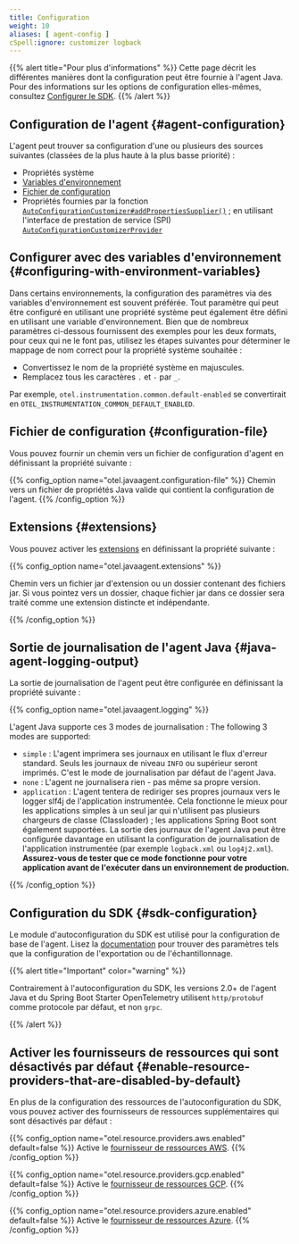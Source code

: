 ```yaml
---
title: Configuration
weight: 10
aliases: [ agent-config ]
cSpell:ignore: customizer logback
---
```


{{% alert title="Pour plus d'informations" %}} Cette page décrit les différentes
manières dont la configuration peut être fournie à l'agent Java. Pour des
informations sur les options de configuration elles-mêmes, consultez
[Configurer le SDK](/docs/languages/java/configuration). {{% /alert %}}

## Configuration de l'agent {#agent-configuration}

L'agent peut trouver sa configuration d'une ou plusieurs des sources suivantes
(classées de la plus haute à la plus basse priorité) :

- Propriétés système
- [Variables d'environnement](#configuring-with-environment-variables)
- [Fichier de configuration](#configuration-file)
- Propriétés fournies par la fonction
  [`AutoConfigurationCustomizer#addPropertiesSupplier()`](https://github.com/open-telemetry/opentelemetry-java/blob/f92e02e4caffab0d964c02a32fe305d6d6ba372e/sdk-extensions/autoconfigure-spi/src/main/java/io/opentelemetry/sdk/autoconfigure/spi/AutoConfigurationCustomizer.java#L73)
  ; en utilisant l'interface de prestation de service (SPI)
  [`AutoConfigurationCustomizerProvider`](https://github.com/open-telemetry/opentelemetry-java/blob/main/sdk-extensions/autoconfigure-spi/src/main/java/io/opentelemetry/sdk/autoconfigure/spi/AutoConfigurationCustomizerProvider.java)

## Configurer avec des variables d'environnement {#configuring-with-environment-variables}

Dans certains environnements, la configuration des paramètres via des variables
d'environnement est souvent préférée. Tout paramètre qui peut être configuré en
utilisant une propriété système peut également être défini en utilisant une
variable d'environnement. Bien que de nombreux paramètres ci-dessous fournissent
des exemples pour les deux formats, pour ceux qui ne le font pas, utilisez les
étapes suivantes pour déterminer le mappage de nom correct pour la propriété
système souhaitée :

- Convertissez le nom de la propriété système en majuscules.
- Remplacez tous les caractères `.` et `-` par `_`.

Par exemple, `otel.instrumentation.common.default-enabled` se convertirait en
`OTEL_INSTRUMENTATION_COMMON_DEFAULT_ENABLED`.

## Fichier de configuration {#configuration-file}

Vous pouvez fournir un chemin vers un fichier de configuration d'agent en
définissant la propriété suivante :

{{% config_option name="otel.javaagent.configuration-file" %}} Chemin vers un
fichier de propriétés Java valide qui contient la configuration de l'agent.
{{% /config_option %}}

## Extensions {#extensions}

Vous pouvez activer les [extensions][] en définissant la propriété suivante :

{{% config_option name="otel.javaagent.extensions" %}}

Chemin vers un fichier jar d'extension ou un dossier contenant des fichiers jar. Si vous pointez vers un dossier, chaque fichier jar dans ce dossier sera traité
comme une extension distincte et indépendante.

{{% /config_option %}}

## Sortie de journalisation de l'agent Java {#java-agent-logging-output}

La sortie de journalisation de l'agent peut être configurée en définissant la
propriété suivante :

{{% config_option name="otel.javaagent.logging" %}}

L'agent Java supporte ces 3 modes de journalisation : The following 3 modes are supported:

- `simple` : L'agent imprimera ses journaux en utilisant le flux d'erreur
  standard.
  Seuls les journaux de niveau `INFO` ou supérieur seront imprimés. C'est le mode de journalisation par défaut de l'agent Java.
- `none` : L'agent ne journalisera rien - pas même sa propre version.
- `application` : L'agent tentera de rediriger ses propres journaux vers le
  logger slf4j de l'application instrumentée. Cela fonctionne le mieux pour les
  applications simples à un seul jar qui n'utilisent pas plusieurs chargeurs de
  classe (Classloader) ; les applications Spring Boot sont également supportées. La sortie des journaux de l'agent Java peut être configurée davantage en
  utilisant la configuration de journalisation de l'application instrumentée
  (par exemple `logback.xml` ou `log4j2.xml`). **Assurez-vous de tester que ce
  mode fonctionne pour votre application avant de l'exécuter dans un
  environnement de production.**

{{% /config_option %}}

## Configuration du SDK {#sdk-configuration}

Le module d'autoconfiguration du SDK est utilisé pour la configuration de base
de l'agent.
Lisez la [documentation](/docs/languages/java/configuration) pour
trouver des paramètres tels que la configuration de l'exportation ou de
l'échantillonnage.

{{% alert title="Important" color="warning" %}}

Contrairement à l'autoconfiguration du SDK, les versions 2.0+ de l'agent Java et
du Spring Boot Starter OpenTelemetry utilisent `http/protobuf` comme protocole
par défaut, et non `grpc`.

{{% /alert %}}

## Activer les fournisseurs de ressources qui sont désactivés par défaut {#enable-resource-providers-that-are-disabled-by-default}

En plus de la configuration des ressources de l'autoconfiguration du SDK, vous
pouvez activer des fournisseurs de ressources supplémentaires qui sont
désactivés par défaut :

{{% config_option
name="otel.resource.providers.aws.enabled"
default=false
%}} Active le
[fournisseur de ressources AWS](https://github.com/open-telemetry/opentelemetry-java-contrib/tree/main/aws-resources).
{{% /config_option %}}

{{% config_option
name="otel.resource.providers.gcp.enabled"
default=false
%}} Active le
[fournisseur de ressources GCP](https://github.com/open-telemetry/opentelemetry-java-contrib/tree/main/gcp-resources).
{{% /config_option %}}

{{% config_option
name="otel.resource.providers.azure.enabled"
default=false
%}} Active le
[fournisseur de ressources Azure](https://github.com/open-telemetry/opentelemetry-java-contrib/tree/main/azure-resources).
{{% /config_option %}}

[extensions]: https://github.com/open-telemetry/opentelemetry-java-instrumentation/tree/main/examples/extension#readme
